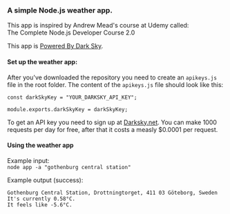 ### A simple Node.js weather app.  
This app is inspired by Andrew Mead's course at Udemy called:  
The Complete Node.js Developer Course 2.0  

This app is [Powered By Dark Sky](https://darksky.net/poweredby/).

#### Set up the weather app:  
After you've downloaded the repository you need to create an `apikeys.js` file in the root folder. The content of the `apikeys.js` file should look like this:  

```
const darkSkyKey = "YOUR_DARKSKY_API_KEY";

module.exports.darkSkyKey = darkSkyKey;
```  
To get an API key you need to sign up at [Darksky.net](https://darksky.net/).
You can make 1000 requests per day for free, after that it costs a measly $0.0001 per request.

#### Using the weather app  

Example input:  
`node app -a "gothenburg central station"`  

Example output (success):  
```
Gothenburg Central Station, Drottningtorget, 411 03 Göteborg, Sweden
It's currently 0.58°C.
It feels like -5.6°C.
```
